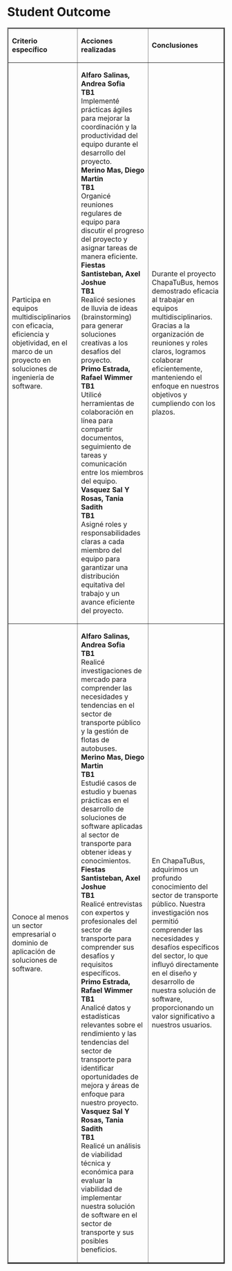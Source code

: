 # Student Outcome

<table border="2">
    <tr>
        <td>
           <p style = "font-weight: bold"><b>Criterio específico</b></p>
        </td>
        <td>
          <p style = "font-weight: bold"><b>Acciones realizadas</b></p>
        </td>
      <td>
          <p style = "font-weight: bold"><b>Conclusiones</b></p>
        </td>
    </tr>
    <tr>
        <td>Participa en equipos multidisciplinarios con eficacia, eficiencia y objetividad, en el marco de un proyecto en soluciones de ingeniería de software.</td>
        <td>
          <p>
            <b>Alfaro Salinas, Andrea Sofia</b><br>
            <b>TB1</b><br>
            Implementé prácticas ágiles para mejorar la coordinación y la productividad del equipo durante el desarrollo del proyecto.<br>
            <b>Merino Mas, Diego Martin</b><br>
            <b>TB1</b><br>
            Organicé reuniones regulares de equipo para discutir el progreso del proyecto y asignar tareas de manera eficiente.<br>
            <b>Fiestas Santisteban, Axel Joshue</b><br>
            <b>TB1</b><br>
            Realicé sesiones de lluvia de ideas (brainstorming) para generar soluciones creativas a los desafíos del proyecto. <br>
            <b>Primo Estrada, Rafael Wimmer</b><br>
            <b>TB1</b><br>
            Utilicé herramientas de colaboración en línea para compartir documentos, seguimiento de tareas y comunicación entre los miembros del equipo. <br>
            <b>Vasquez Sal Y Rosas, Tania Sadith</b><br>
            <b>TB1</b><br>
            Asigné roles y responsabilidades claras a cada miembro del equipo para garantizar una distribución equitativa del trabajo y un avance eficiente del proyecto.
          </p>
        </td>
        <td>
          Durante el proyecto ChapaTuBus, hemos demostrado eficacia al trabajar en equipos multidisciplinarios. Gracias a la organización de reuniones y roles claros, logramos colaborar eficientemente, manteniendo el enfoque en nuestros objetivos y cumpliendo con los plazos.
        </td>
    </tr>
  <tr>
        <td>Conoce al menos un sector empresarial o dominio de aplicación de soluciones de software.</td>
        <td>
          <p>
            <b>Alfaro Salinas, Andrea Sofia</b><br>
            <b>TB1</b><br>
            Realicé investigaciones de mercado para comprender las necesidades y tendencias en el sector de transporte público y la gestión de flotas de autobuses.<br>
            <b>Merino Mas, Diego Martin</b><br>
            <b>TB1</b><br>
            Estudié casos de estudio y buenas prácticas en el desarrollo de soluciones de software aplicadas al sector de transporte para obtener ideas y conocimientos.<br>
            <b>Fiestas Santisteban, Axel Joshue</b><br>
            <b>TB1</b><br>
            Realicé entrevistas con expertos y profesionales del sector de transporte para comprender sus desafíos y requisitos específicos.<br>
            <b>Primo Estrada, Rafael Wimmer</b><br>
            <b>TB1</b><br>
            Analicé datos y estadísticas relevantes sobre el rendimiento y las tendencias del sector de transporte para identificar oportunidades de mejora y áreas de enfoque para nuestro proyecto.<br>
            <b>Vasquez Sal Y Rosas, Tania Sadith</b><br>
            <b>TB1</b><br>
            Realicé un análisis de viabilidad técnica y económica para evaluar la viabilidad de implementar nuestra solución de software en el sector de transporte y sus posibles beneficios.<br>
          </p>
        </td>
        <td>
          En ChapaTuBus, adquirimos un profundo conocimiento del sector de transporte público. Nuestra investigación nos permitió comprender las necesidades y desafíos específicos del sector, lo que influyó directamente en el diseño y desarrollo de nuestra solución de software, proporcionando un valor significativo a nuestros usuarios.
        </td>
    </tr>
</table>
